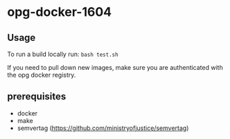 # opg-docker-1604

## Usage

To run a build locally run: `bash test.sh`

If you need to pull down new images, make sure you are authenticated with the opg docker registry.

## prerequisites

- docker
- make
- semvertag (<https://github.com/ministryofjustice/semvertag>)
